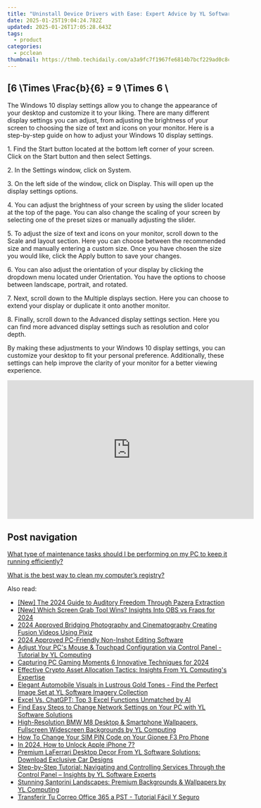```yaml
---
title: "Uninstall Device Drivers with Ease: Expert Advice by YL Software Specialists"
date: 2025-01-25T19:04:24.782Z
updated: 2025-01-26T17:05:28.643Z
tags:
  - product
categories:
  - pcclean
thumbnail: https://thmb.techidaily.com/a3a9fc7f1967fe6814b7bcf229ad0c8c09fecb880f152e3279a23ce2f1e6acd7.jpg
---
```


## \[6 \Times \Frac{b}{6} = 9 \Times 6 \

The Windows 10 display settings allow you to change the appearance of your desktop and customize it to your liking. There are many different display settings you can adjust, from adjusting the brightness of your screen to choosing the size of text and icons on your monitor. Here is a step-by-step guide on how to adjust your Windows 10 display settings. 

1\. Find the Start button located at the bottom left corner of your screen. Click on the Start button and then select Settings.

2\. In the Settings window, click on System.

3\. On the left side of the window, click on Display. This will open up the display settings options. 

4\. You can adjust the brightness of your screen by using the slider located at the top of the page. You can also change the scaling of your screen by selecting one of the preset sizes or manually adjusting the slider.

5\. To adjust the size of text and icons on your monitor, scroll down to the Scale and layout section. Here you can choose between the recommended size and manually entering a custom size. Once you have chosen the size you would like, click the Apply button to save your changes.

6\. You can also adjust the orientation of your display by clicking the dropdown menu located under Orientation. You have the options to choose between landscape, portrait, and rotated.

7\. Next, scroll down to the Multiple displays section. Here you can choose to extend your display or duplicate it onto another monitor.

8\. Finally, scroll down to the Advanced display settings section. Here you can find more advanced display settings such as resolution and color depth. 

By making these adjustments to your Windows 10 display settings, you can customize your desktop to fit your personal preference. Additionally, these settings can help improve the clarity of your monitor for a better viewing experience.

<!-- affiliate ads begin -->
<iframe width="560" height="315" src="https://www.youtube.com/embed/nmj7aVvEeAs?si=OcR7USXKGyLcn09q" title="YouTube video player" frameborder="0" allow="accelerometer; autoplay; clipboard-write; encrypted-media; gyroscope; picture-in-picture; web-share" referrerpolicy="strict-origin-when-cross-origin" allowfullscreen></iframe>
<!-- affiliate ads end -->

## Post navigation

[What type of maintenance tasks should I be performing on my PC to keep it running efficiently?](https://tools.techidaily.com/pcclean/products/)

[What is the best way to clean my computer’s registry?](https://tools.techidaily.com/pcclean/products/)

<ins class="adsbygoogle"
     style="display:block"
     data-ad-format="autorelaxed"
     data-ad-client="ca-pub-7571918770474297"
     data-ad-slot="1223367746"></ins>

<ins class="adsbygoogle"
     style="display:block"
     data-ad-client="ca-pub-7571918770474297"
     data-ad-slot="8358498916"
     data-ad-format="auto"
     data-full-width-responsive="true"></ins>

<span class="atpl-alsoreadstyle">Also read:</span>
<div><ul>
<li><a href="https://some-skills.techidaily.com/new-the-2024-guide-to-auditory-freedom-through-pazera-extraction/"><u>[New] The 2024 Guide to Auditory Freedom Through Pazera Extraction</u></a></li>
<li><a href="https://screen-capture.techidaily.com/new-which-screen-grab-tool-wins-insights-into-obs-vs-fraps-for-2024/"><u>[New] Which Screen Grab Tool Wins? Insights Into OBS vs Fraps for 2024</u></a></li>
<li><a href="https://fox-glue.techidaily.com/2024-approved-bridging-photography-and-cinematography-creating-fusion-videos-using-pixiz/"><u>2024 Approved Bridging Photography and Cinematography Creating Fusion Videos Using Pixiz</u></a></li>
<li><a href="https://article-helps.techidaily.com/2024-approved-pc-friendly-non-inshot-editing-software/"><u>2024 Approved PC-Friendly Non-Inshot Editing Software</u></a></li>
<li><a href="https://win-exclusive.techidaily.com/adjust-your-pcs-mouse-and-touchpad-configuration-via-control-panel-tutorial-by-yl-computing/"><u>Adjust Your PC's Mouse & Touchpad Configuration via Control Panel - Tutorial by YL Computing</u></a></li>
<li><a href="https://screen-activity-recording.techidaily.com/capturing-pc-gaming-moments-6-innovative-techniques-for-2024/"><u>Capturing PC Gaming Moments 6 Innovative Techniques for 2024</u></a></li>
<li><a href="https://win-exclusive.techidaily.com/effective-crypto-asset-allocation-tactics-insights-from-yl-computings-expertise/"><u>Effective Crypto Asset Allocation Tactics: Insights From YL Computing's Expertise</u></a></li>
<li><a href="https://win-exclusive.techidaily.com/elegant-automobile-visuals-in-lustrous-gold-tones-find-the-perfect-image-set-at-yl-software-imagery-collection/"><u>Elegant Automobile Visuals in Lustrous Gold Tones - Find the Perfect Image Set at YL Software Imagery Collection</u></a></li>
<li><a href="https://tech-hub.techidaily.com/excel-vs-chatgpt-top-3-excel-functions-unmatched-by-ai/"><u>Excel Vs. ChatGPT: Top 3 Excel Functions Unmatched by AI</u></a></li>
<li><a href="https://win-exclusive.techidaily.com/find-easy-steps-to-change-network-settings-on-your-pc-with-yl-software-solutions/"><u>Find Easy Steps to Change Network Settings on Your PC with YL Software Solutions</u></a></li>
<li><a href="https://win-exclusive.techidaily.com/high-resolution-bmw-m8-desktop-and-smartphone-wallpapers-fullscreen-widescreen-backgrounds-by-yl-computing/"><u>High-Resolution BMW M8 Desktop & Smartphone Wallpapers, Fullscreen Widescreen Backgrounds by YL Computing</u></a></li>
<li><a href="https://sim-unlock.techidaily.com/how-to-change-your-sim-pin-code-on-your-gionee-f3-pro-phone-by-drfone-android/"><u>How To Change Your SIM PIN Code on Your Gionee F3 Pro Phone</u></a></li>
<li><a href="https://ios-unlock.techidaily.com/in-2024-how-to-unlock-apple-iphone-7-by-drfone-ios/"><u>In 2024, How to Unlock Apple iPhone 7?</u></a></li>
<li><a href="https://win-exclusive.techidaily.com/premium-laferrari-desktop-decor-from-yl-software-solutions-download-exclusive-car-designs/"><u>Premium LaFerrari Desktop Decor From YL Software Solutions: Download Exclusive Car Designs</u></a></li>
<li><a href="https://win-exclusive.techidaily.com/step-by-step-tutorial-navigating-and-controlling-services-through-the-control-panel-insights-by-yl-software-experts/"><u>Step-by-Step Tutorial: Navigating and Controlling Services Through the Control Panel – Insights by YL Software Experts</u></a></li>
<li><a href="https://win-exclusive.techidaily.com/stunning-santorini-landscapes-premium-backgrounds-and-wallpapers-by-yl-computing/"><u>Stunning Santorini Landscapes: Premium Backgrounds & Wallpapers by YL Computing</u></a></li>
<li><a href="https://win-popular.techidaily.com/transferir-tu-correo-office-365-a-pst-tutorial-facil-y-seguro/"><u>Transferir Tu Correo Office 365 a PST - Tutorial Fácil Y Seguro</u></a></li>
</ul></div>

